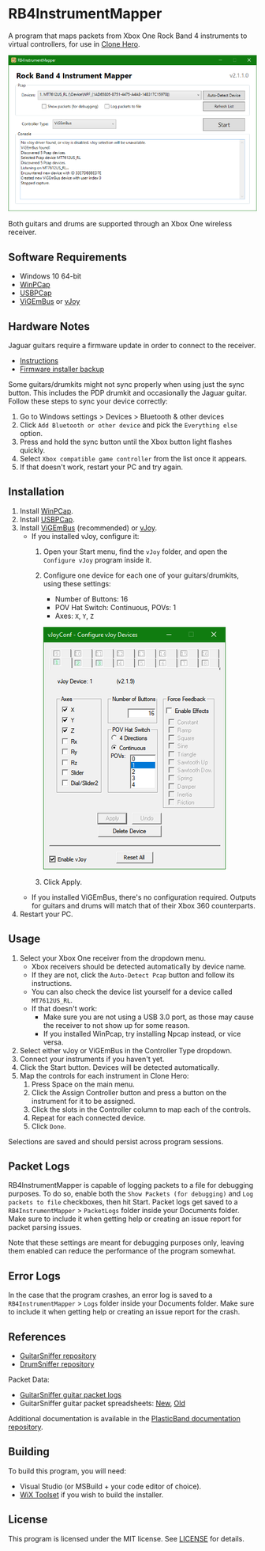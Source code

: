 ﻿# RB4InstrumentMapper

A program that maps packets from Xbox One Rock Band 4 instruments to virtual controllers, for use in [Clone Hero](https://clonehero.net/).

![RB4InstrumentMapper Application Screenshot](/Docs/Images/ProgramScreenshot.png "RB4InstrumentMapper Application Screenshot")

Both guitars and drums are supported through an Xbox One wireless receiver.

## Software Requirements

- Windows 10 64-bit
- [WinPCap](https://www.winpcap.org/install/bin/WinPcap_4_1_3.exe)
- [USBPCap](https://desowin.org/usbpcap/)
- [ViGEmBus](https://github.com/ViGEm/ViGEmBus/releases/latest) or [vJoy](https://github.com/jshafer817/vJoy/releases/latest)

## Hardware Notes

Jaguar guitars require a firmware update in order to connect to the receiver.

- [Instructions](https://bit.ly/2UHzonU)
- [Firmware installer backup](https://drive.google.com/file/d/1DQxkkbBfi-UOqdX6vp5TaX6F2N2OBDra/view?usp=drivesdk)

Some guitars/drumkits might not sync properly when using just the sync button. This includes the PDP drumkit and occasionally the Jaguar guitar. Follow these steps to sync your device correctly:

1. Go to Windows settings > Devices > Bluetooth & other devices
2. Click `Add Bluetooth or other device` and pick the `Everything else` option.
3. Press and hold the sync button until the Xbox button light flashes quickly.
4. Select `Xbox compatible game controller` from the list once it appears.
5. If that doesn't work, restart your PC and try again.

## Installation

1. Install [WinPCap](https://www.winpcap.org/install/bin/WinPcap_4_1_3.exe).
2. Install [USBPCap](https://desowin.org/usbpcap/).
3. Install [ViGEmBus](https://github.com/ViGEm/ViGEmBus/releases/latest) (recommended) or [vJoy](https://github.com/jshafer817/vJoy/releases/latest).
   - If you installed vJoy, configure it:
     1. Open your Start menu, find the `vJoy` folder, and open the `Configure vJoy` program inside it.
     2. Configure one device for each one of your guitars/drumkits, using these settings:
        - Number of Buttons: 16
        - POV Hat Switch: Continuous, POVs: 1
        - Axes: `X`, `Y`, `Z`

        ![vJoy Configuration Screenshot](/Docs/Images/vJoyConfiguration.png "vJoy Configuration Screenshot")

     3. Click Apply.
   - If you installed ViGEmBus, there's no configuration required. Outputs for guitars and drums will match that of their Xbox 360 counterparts.
4. Restart your PC.

## Usage

1. Select your Xbox One receiver from the dropdown menu.
   - Xbox receivers should be detected automatically by device name.
   - If they are not, click the `Auto-Detect Pcap` button and follow its instructions.
   - You can also check the device list yourself for a device called `MT7612US_RL`.
   - If that doesn't work:
     - Make sure you are not using a USB 3.0 port, as those may cause the receiver to not show up for some reason.
     - If you installed WinPcap, try installing Npcap instead, or vice versa.
2. Select either vJoy or ViGEmBus in the Controller Type dropdown.
3. Connect your instruments if you haven't yet.
4. Click the Start button. Devices will be detected automatically.
5. Map the controls for each instrument in Clone Hero:
   1. Press Space on the main menu.
   2. Click the Assign Controller button and press a button on the instrument for it to be assigned.
   3. Click the slots in the Controller column to map each of the controls.
   4. Repeat for each connected device.
   5. Click `Done`.

Selections are saved and should persist across program sessions.

## Packet Logs

RB4InstrumentMapper is capable of logging packets to a file for debugging purposes. To do so, enable both the `Show Packets (for debugging)` and `Log packets to file` checkboxes, then hit Start. Packet logs get saved to a `RB4InstrumentMapper` > `PacketLogs` folder inside your Documents folder. Make sure to include it when getting help or creating an issue report for packet parsing issues.

Note that these settings are meant for debugging purposes only, leaving them enabled can reduce the performance of the program somewhat.

## Error Logs

In the case that the program crashes, an error log is saved to a `RB4InstrumentMapper` > `Logs` folder inside your Documents folder. Make sure to include it when getting help or creating an issue report for the crash.

## References

- [GuitarSniffer repository](https://github.com/artman41/guitarsniffer)
- [DrumSniffer repository](https://github.com/Dunkalunk/guitarsniffer)

Packet Data:

- [GuitarSniffer guitar packet logs](https://1drv.ms/f/s!AgQGk0OeTMLwhA-uDO9IQHEHqGhv)
- GuitarSniffer guitar packet spreadsheets: [New](https://docs.google.com/spreadsheets/d/1ITZUvRniGpfS_HV_rBpSwlDdGukc3GC1CeOe7SavQBo/edit?usp=sharing), [Old](https://1drv.ms/x/s!AgQGk0OeTMLwg3GBDXFUC3Erj4Wb)

Additional documentation is available in the [PlasticBand documentation repository](https://github.com/TheNathannator/PlasticBand).

## Building

To build this program, you will need:

- Visual Studio (or MSBuild + your code editor of choice).
- [WiX Toolset](https://wixtoolset.org/) if you wish to build the installer.

## License

This program is licensed under the MIT license. See [LICENSE](LICENSE) for details.
